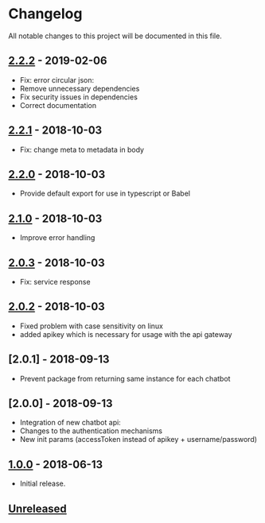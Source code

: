 # Changelog
All notable changes to this project will be documented in this file.

[2.2.2]: https://github.com/digipolisantwerp/chatbot_service_nodejs/tree/v2.2.2
## [2.2.2] - 2019-02-06
- Fix: error circular json:
- Remove unnecessary dependencies
- Fix security issues in dependencies
- Correct documentation

[2.2.1]: https://github.com/digipolisantwerp/chatbot_service_nodejs/tree/v2.2.1
## [2.2.1] - 2018-10-03
- Fix: change meta to metadata in body

[2.2.0]: https://github.com/digipolisantwerp/chatbot_service_nodejs/tree/v2.2.0
## [2.2.0] - 2018-10-03
- Provide default export for use in typescript or Babel

[2.1.0]: https://github.com/digipolisantwerp/chatbot_service_nodejs/tree/v2.1.0
## [2.1.0] - 2018-10-03
- Improve error handling

[2.0.3]: https://github.com/digipolisantwerp/chatbot_service_nodejs/tree/v2.0.3
## [2.0.3] - 2018-10-03
- Fix: service response

[2.0.2]: https://github.com/digipolisantwerp/chatbot_service_nodejs/tree/v2.0.2
## [2.0.2] - 2018-10-03
- Fixed problem with case sensitivity on linux
- added apikey which is necessary for usage with the api gateway

## [2.0.1] - 2018-09-13
- Prevent package from returning same instance for each chatbot

## [2.0.0] - 2018-09-13
- Integration of new chatbot api:
- Changes to the authentication mechanisms
- New init params (accessToken instead of apikey + username/password)

[1.0.0]: https://github.com/digipolisantwerp/chatbot_service_nodejs/compare/v0.3.0...v1.0.0
## [1.0.0] - 2018-06-13

- Initial release.

## [Unreleased]
<!--
"### Added" for new features.
"### Changed" for changes in existing functionality.
"### Deprecated" for soon-to-be removed features.
"### Removed" for now removed features.
"### Fixed" for any bug fixes.
"### Security" in case of vulnerabilities.
-->

[Unreleased]: https://github.com/digipolisantwerp/chatbot_service_nodejs/compare/v1.0.0...HEAD
